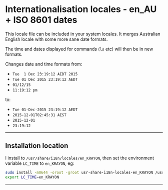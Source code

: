 # Internationalisation locales - en_AU + ISO 8601 dates #

This locale file can be included in your system locales. It merges Australian
English locale with some more sane date formats.

The time and dates displayed for commands (`ls` etc) will then be in new
formats.

Changes date and time formats from:

  * `Tue  1 Dec 23:19:12 AEDT 2015`
  * `Tue 01 Dec 2015 23:19:12 AEDT`
  * `01/12/15`
  * `11:19:12 pm`

to:

  * `Tue 01-Dec-2015 23:19:12 AEDT`
  * `2015-12-01T02:45:31 AEST`
  * `2015-12-01`
  * `23:19:12`

----
## Installation location ##

I install to `/usr/share/i18n/locales/en_KRAYON`, then set the environment
variable `LC_TIME` to `en_KRAYON`, eg:

```bash
sudo install -m0644 -oroot -groot usr-share-i18n-locales-en_KRAYON /usr/share/i18n/locales/en_KRAYON
export LC_TIME=en_KRAYON
```

----
[//]: # ( vim: set ts=4 sw=4 et ai si ft=markdown: )
